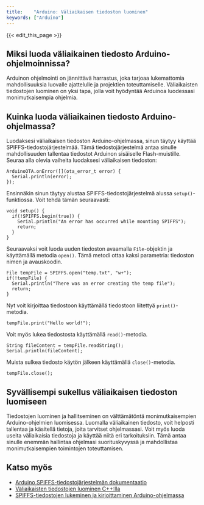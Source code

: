 ```yaml
---
title:    "Arduino: Väliaikaisen tiedoston luominen"
keywords: ["Arduino"]
---
```


{{< edit_this_page >}}

## Miksi luoda väliaikainen tiedosto Arduino-ohjelmoinnissa?

Arduinon ohjelmointi on jännittävä harrastus, joka tarjoaa lukemattomia mahdollisuuksia luovalle ajattelulle ja projektien toteuttamiselle. Väliaikaisten tiedostojen luominen on yksi tapa, jolla voit hyödyntää Arduinoa luodessasi monimutkaisempia ohjelmia. 

## Kuinka luoda väliaikainen tiedosto Arduino-ohjelmassa?

Luodaksesi väliaikaisen tiedoston Arduino-ohjelmassa, sinun täytyy käyttää SPIFFS-tiedostojärjestelmää. Tämä tiedostojärjestelmä antaa sinulle mahdollisuuden tallentaa tiedostot Arduinon sisäiselle Flash-muistille. Seuraa alla olevia vaiheita luodaksesi väliaikaisen tiedoston:

```
ArduinoOTA.onError([](ota_error_t error) {
  Serial.println(error);
});
```

Ensinnäkin sinun täytyy alustaa SPIFFS-tiedostojärjestelmä alussa ```setup()```-funktiossa. Voit tehdä tämän seuraavasti: 

```
void setup() {
  if(!SPIFFS.begin(true)) {
    Serial.println("An error has occurred while mounting SPIFFS");
    return;
  }
}
```

Seuraavaksi voit luoda uuden tiedoston avaamalla ```File```-objektin ja käyttämällä metodia ```open()```. Tämä metodi ottaa kaksi parametria: tiedoston nimen ja avauskoodin. 

```
File tempFile = SPIFFS.open("temp.txt", "w+");
if(!tempFile) {
  Serial.println("There was an error creating the temp file");
  return;
}
```

Nyt voit kirjoittaa tiedostoon käyttämällä tiedostoon liitettyä ```print()```-metodia.

```
tempFile.print("Hello world!");
```

Voit myös lukea tiedostosta käyttämällä ```read()```-metodia.

```
String fileContent = tempFile.readString();
Serial.println(fileContent);
```

Muista sulkea tiedosto käytön jälkeen käyttämällä ```close()```-metodia.

```
tempFile.close();
```

## Syvällisempi sukellus väliaikaisen tiedoston luomiseen

Tiedostojen luominen ja hallitseminen on välttämätöntä monimutkaisempien Arduino-ohjelmien luomisessa. Luomalla väliaikainen tiedosto, voit helposti tallentaa ja käsitellä tietoja, joita tarvitset ohjelmassasi. Voit myös luoda useita väliaikaisia tiedostoja ja käyttää niitä eri tarkoituksiin. Tämä antaa sinulle enemmän hallintaa ohjelmasi suorituskyvyssä ja mahdollistaa monimutkaisempien toimintojen toteuttamisen.

## Katso myös

- [Arduino SPIFFS-tiedostojärjestelmän dokumentaatio](https://arduino-esp8266.readthedocs.io/en/latest/filesystem.html)
- [Väliaikaisten tiedostojen luominen C++:lla](https://www.programiz.com/cpp-programming/files)
- [SPIFFS-tiedostojen lukeminen ja kirjoittaminen Arduino-ohjelmassa](https://randomnerdtutorials.com/esp32-publishing-dht11-dht22-readings-to-sqlite-database/)